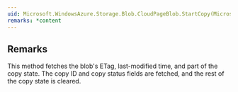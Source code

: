 ```yaml
---  
uid: Microsoft.WindowsAzure.Storage.Blob.CloudPageBlob.StartCopy(Microsoft.WindowsAzure.Storage.Blob.CloudPageBlob,Microsoft.WindowsAzure.Storage.AccessCondition,Microsoft.WindowsAzure.Storage.AccessCondition,Microsoft.WindowsAzure.Storage.Blob.BlobRequestOptions,Microsoft.WindowsAzure.Storage.OperationContext)  
remarks: *content  
---  
```

  
## Remarks  
 This method fetches the blob's ETag, last-modified time, and part of the copy state.             The copy ID and copy status fields are fetched, and the rest of the copy state is cleared.
